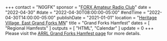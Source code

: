 +++
contact = "N0GFK"
sponsor = "[FORX Amateur Radio Club](http://www.wa0jxt.org/)"
date = "2022-04-30"
#date = "2022-04-30T08:00:00-05:00"
#endTime = "2022-04-30T14:00:00-05:00"
publishDate = "2021-01-01"
location = "[Heritage Village, East Grand Forks MN](/places/heritage-village-east-grand-forks/)"
title = "Grand Forks Hamfest"
dates = [ "Regional Hamfests" ]
outputs = [ "HTML", "Calendar" ]
update = 0
+++
Please visit the
[ARRL Grand Forks Hamfest page](http://www.arrl.org/hamfests/grand-forks-hamfest)
for more details.
